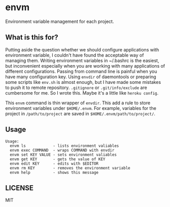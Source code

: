# envm

Environment variable management for each project. 


## What is this for?

Putting aside the question whether we should configure applications with environment variable,
I couldn't have found the acceptable way of managing them.
Writing environment variables in ~/.bashrc is the easiest, but inconvenient especially when you are working with many applications of different configurations.
Passing from command line is painful when you have many configuration key.
Using `envdir` of daemontools or preparing some scripts like `env.sh` is almost enough, but I have made some mistakes to push it to remote repository. `.gitignore` or `.git/info/exclude` are cumbersome for me. So I wrote this. Maybe it's a little like `heroku config`.

This `envm` command is thin wrapper of `envdir`. This add a rule to store environment variables under `$HOME/.envm`.
For example, variables for the project in `/path/to/project` are saved in `$HOME/.envm/path/to/project/`.


## Usage

```
Usage:
  envm ls            - lists environment valiables
  envm exec COMMAND  - wraps COMMAND with envdir
  envm set KEY VALUE - sets environment valiables
  envm get KEY       - gets the value of KEY
  envm edit KEY      - edits with $EDITOR
  envm rm KEY        - removes the environment variable
  envm help          - shows this message
```

## LICENSE

MIT

